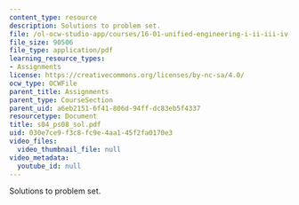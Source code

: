 ```yaml
---
content_type: resource
description: Solutions to problem set.
file: /ol-ocw-studio-app/courses/16-01-unified-engineering-i-ii-iii-iv-fall-2005-spring-2006/030e7ce9f3c8fc9e4aa145f2fa0170e3_s04_ps08_sol.pdf
file_size: 90506
file_type: application/pdf
learning_resource_types:
- Assignments
license: https://creativecommons.org/licenses/by-nc-sa/4.0/
ocw_type: OCWFile
parent_title: Assignments
parent_type: CourseSection
parent_uid: a6eb2151-6f41-806d-94ff-dc83eb5f4337
resourcetype: Document
title: s04_ps08_sol.pdf
uid: 030e7ce9-f3c8-fc9e-4aa1-45f2fa0170e3
video_files:
  video_thumbnail_file: null
video_metadata:
  youtube_id: null
---
```

Solutions to problem set.